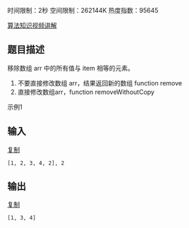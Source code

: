 时间限制：2秒 空间限制：262144K 热度指数：95645

[ 算法知识视频讲解](https://www.nowcoder.com/courses/semester/2018algorithm-higher)

## 题目描述

移除数组 arr 中的所有值与 item 相等的元素。

1. 不要直接修改数组 arr，结果返回新的数组  function remove
2. 直接修改数组arr，function removeWithoutCopy

示例1

## 输入

[复制](javascript:void(0);)

```
[1, 2, 3, 4, 2], 2
```

## 输出

[复制](javascript:void(0);)

```
[1, 3, 4]
```